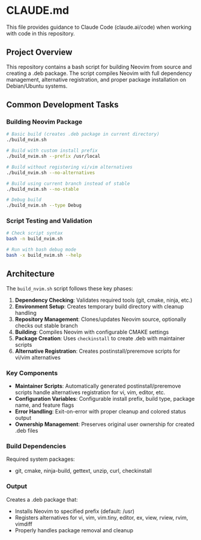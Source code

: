 # CLAUDE.md

This file provides guidance to Claude Code (claude.ai/code) when working with code in this repository.

## Project Overview

This repository contains a bash script for building Neovim from source and creating a .deb package. The script compiles Neovim with full dependency management, alternative registration, and proper package installation on Debian/Ubuntu systems.

## Common Development Tasks

### Building Neovim Package
```bash
# Basic build (creates .deb package in current directory)
./build_nvim.sh

# Build with custom install prefix
./build_nvim.sh --prefix /usr/local

# Build without registering vi/vim alternatives
./build_nvim.sh --no-alternatives

# Build using current branch instead of stable
./build_nvim.sh --no-stable

# Debug build
./build_nvim.sh --type Debug
```

### Script Testing and Validation
```bash
# Check script syntax
bash -n build_nvim.sh

# Run with bash debug mode
bash -x build_nvim.sh --help
```

## Architecture

The `build_nvim.sh` script follows these key phases:

1. **Dependency Checking**: Validates required tools (git, cmake, ninja, etc.)
2. **Environment Setup**: Creates temporary build directory with cleanup handling
3. **Repository Management**: Clones/updates Neovim source, optionally checks out stable branch
4. **Building**: Compiles Neovim with configurable CMAKE settings
5. **Package Creation**: Uses `checkinstall` to create .deb with maintainer scripts
6. **Alternative Registration**: Creates postinstall/preremove scripts for vi/vim alternatives

### Key Components

- **Maintainer Scripts**: Automatically generated postinstall/preremove scripts handle alternatives registration for vi, vim, editor, etc.
- **Configuration Variables**: Configurable install prefix, build type, package name, and feature flags
- **Error Handling**: Exit-on-error with proper cleanup and colored status output
- **Ownership Management**: Preserves original user ownership for created .deb files

### Build Dependencies

Required system packages:
- git, cmake, ninja-build, gettext, unzip, curl, checkinstall

### Output

Creates a .deb package that:
- Installs Neovim to specified prefix (default: /usr)
- Registers alternatives for vi, vim, vim.tiny, editor, ex, view, rview, rvim, vimdiff
- Properly handles package removal and cleanup
